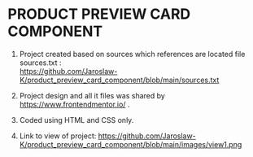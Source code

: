 # PRODUCT PREVIEW CARD COMPONENT

1. Project created based on sources which references are located file sources.txt :<br/>
   https://github.com/Jaroslaw-K/product_preview_card_component/blob/main/sources.txt <br/>
2. Project design and all it files was shared by https://www.frontendmentor.io/ . <br/>

3. Coded using HTML and CSS only. <br/>
4. Link to view of project: https://github.com/Jaroslaw-K/product_preview_card_component/blob/main/images/view1.png 
